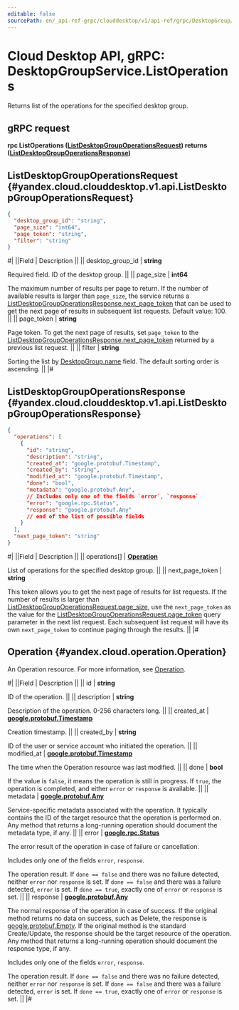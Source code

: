 ```yaml
---
editable: false
sourcePath: en/_api-ref-grpc/clouddesktop/v1/api-ref/grpc/DesktopGroup/listOperations.md
---
```


# Cloud Desktop API, gRPC: DesktopGroupService.ListOperations

Returns list of the operations for the specified desktop group.

## gRPC request

**rpc ListOperations ([ListDesktopGroupOperationsRequest](#yandex.cloud.clouddesktop.v1.api.ListDesktopGroupOperationsRequest)) returns ([ListDesktopGroupOperationsResponse](#yandex.cloud.clouddesktop.v1.api.ListDesktopGroupOperationsResponse))**

## ListDesktopGroupOperationsRequest {#yandex.cloud.clouddesktop.v1.api.ListDesktopGroupOperationsRequest}

```json
{
  "desktop_group_id": "string",
  "page_size": "int64",
  "page_token": "string",
  "filter": "string"
}
```

#|
||Field | Description ||
|| desktop_group_id | **string**

Required field. ID of the desktop group. ||
|| page_size | **int64**

The maximum number of results per page to return. If the number of available
results is larger than `page_size`,
the service returns a [ListDesktopGroupOperationsResponse.next_page_token](#yandex.cloud.clouddesktop.v1.api.ListDesktopGroupOperationsResponse)
that can be used to get the next page of results in subsequent list requests.
Default value: 100. ||
|| page_token | **string**

Page token. To get the next page of results, set `page_token` to the
[ListDesktopGroupOperationsResponse.next_page_token](#yandex.cloud.clouddesktop.v1.api.ListDesktopGroupOperationsResponse) returned by a previous list request. ||
|| filter | **string**

Sorting the list by [DesktopGroup.name](/docs/cloud-desktop/api-ref/grpc/DesktopGroup/get#yandex.cloud.clouddesktop.v1.api.DesktopGroup) field.
The default sorting order is ascending. ||
|#

## ListDesktopGroupOperationsResponse {#yandex.cloud.clouddesktop.v1.api.ListDesktopGroupOperationsResponse}

```json
{
  "operations": [
    {
      "id": "string",
      "description": "string",
      "created_at": "google.protobuf.Timestamp",
      "created_by": "string",
      "modified_at": "google.protobuf.Timestamp",
      "done": "bool",
      "metadata": "google.protobuf.Any",
      // Includes only one of the fields `error`, `response`
      "error": "google.rpc.Status",
      "response": "google.protobuf.Any"
      // end of the list of possible fields
    }
  ],
  "next_page_token": "string"
}
```

#|
||Field | Description ||
|| operations[] | **[Operation](#yandex.cloud.operation.Operation)**

List of operations for the specified desktop group. ||
|| next_page_token | **string**

This token allows you to get the next page of results for list requests. If the number of results
is larger than [ListDesktopGroupOperationsRequest.page_size](#yandex.cloud.clouddesktop.v1.api.ListDesktopGroupOperationsRequest), use
the `next_page_token` as the value
for the [ListDesktopGroupOperationsRequest.page_token](#yandex.cloud.clouddesktop.v1.api.ListDesktopGroupOperationsRequest) query parameter
in the next list request. Each subsequent list request will have its own
`next_page_token` to continue paging through the results. ||
|#

## Operation {#yandex.cloud.operation.Operation}

An Operation resource. For more information, see [Operation](/docs/api-design-guide/concepts/operation).

#|
||Field | Description ||
|| id | **string**

ID of the operation. ||
|| description | **string**

Description of the operation. 0-256 characters long. ||
|| created_at | **[google.protobuf.Timestamp](https://developers.google.com/protocol-buffers/docs/reference/google.protobuf#timestamp)**

Creation timestamp. ||
|| created_by | **string**

ID of the user or service account who initiated the operation. ||
|| modified_at | **[google.protobuf.Timestamp](https://developers.google.com/protocol-buffers/docs/reference/google.protobuf#timestamp)**

The time when the Operation resource was last modified. ||
|| done | **bool**

If the value is `false`, it means the operation is still in progress.
If `true`, the operation is completed, and either `error` or `response` is available. ||
|| metadata | **[google.protobuf.Any](https://developers.google.com/protocol-buffers/docs/proto3#any)**

Service-specific metadata associated with the operation.
It typically contains the ID of the target resource that the operation is performed on.
Any method that returns a long-running operation should document the metadata type, if any. ||
|| error | **[google.rpc.Status](https://cloud.google.com/tasks/docs/reference/rpc/google.rpc#status)**

The error result of the operation in case of failure or cancellation.

Includes only one of the fields `error`, `response`.

The operation result.
If `done == false` and there was no failure detected, neither `error` nor `response` is set.
If `done == false` and there was a failure detected, `error` is set.
If `done == true`, exactly one of `error` or `response` is set. ||
|| response | **[google.protobuf.Any](https://developers.google.com/protocol-buffers/docs/proto3#any)**

The normal response of the operation in case of success.
If the original method returns no data on success, such as Delete,
the response is [google.protobuf.Empty](https://developers.google.com/protocol-buffers/docs/reference/google.protobuf#google.protobuf.Empty).
If the original method is the standard Create/Update,
the response should be the target resource of the operation.
Any method that returns a long-running operation should document the response type, if any.

Includes only one of the fields `error`, `response`.

The operation result.
If `done == false` and there was no failure detected, neither `error` nor `response` is set.
If `done == false` and there was a failure detected, `error` is set.
If `done == true`, exactly one of `error` or `response` is set. ||
|#